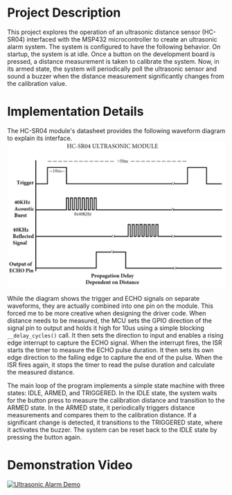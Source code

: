 # Project Description
This project explores the operation of an ultrasonic distance sensor (HC-SR04) interfaced with the MSP432 microcontroller to create an ultrasonic alarm system. The system is configured to have the following behavior. On startup, the system is at idle. Once a button on the development board is pressed, a distance measurement is taken to calibrate the system. Now, in its armed state, the system will periodically poll the ultrasonic sensor and sound a buzzer when the distance measurement significantly changes from the calibration value.

# Implementation Details
The HC-SR04 module's datasheet provides the following waveform diagram to explain its interface.
![HC-SR04 Waveform](./waveform.webp)

While the diagram shows the trigger and ECHO signals on separate waveforms, they are actually combined into one pin on the module. This forced me to be more creative when designing the driver code. When distance needs to be measured, the MCU sets the GPIO direction of the signal pin to output and holds it high for 10us using a simple blocking `__delay_cycles()` call. It then sets the direction to input and enables a rising edge interrupt to capture the ECHO signal. When the interrupt fires, the ISR starts the timer to measure the ECHO pulse duration. It then sets its own edge direction to the falling edge to capture the end of the pulse. When the ISR fires again, it stops the timer to read the pulse duration and calculate the measured distance. 

The main loop of the program implements a simple state machine with three states: IDLE, ARMED, and TRIGGERED. In the IDLE state, the system waits for the button press to measure the calibration distance and transition to the ARMED state. In the ARMED state, it periodically triggers distance measurements and compares them to the calibration distance. If a significant change is detected, it transitions to the TRIGGERED state, where it activates the buzzer. The system can be reset back to the IDLE state by pressing the button again.

# Demonstration Video

[![Ultrasonic Alarm Demo](https://img.youtube.com/vi/DeTFYkjo4lo/hqdefault.jpg)](https://www.youtube.com/shorts/DeTFYkjo4lo)